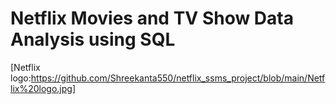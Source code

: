 # Netflix Movies and TV Show Data Analysis using SQL

[Netflix logo:https://github.com/Shreekanta550/netflix_ssms_project/blob/main/Netflix%20logo.jpg]
